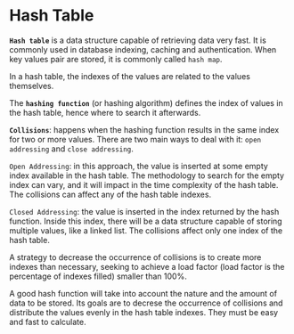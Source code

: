 # Hash Table

**`Hash table`** is a data structure capable of retrieving data very fast. It is commonly used in database indexing, caching and authentication. When key values pair are stored, it is commonly called `hash map`.

In a hash table, the indexes of the values are related to the values themselves.

The **`hashing function`** (or hashing algorithm) defines the index of values in the hash table, hence where to search it afterwards.

**`Collisions`**: happens when the hashing function results in the same index for two or more values. There are two main ways to deal with it: `open addressing` and `close addressing`.

`Open Addressing`: in this approach, the value is inserted at some empty index available in the hash table. The methodology to search for the empty index can vary, and it will impact in the time complexity of the hash table. The collisions can affect any of the hash table indexes.

`Closed Addressing`: the value is inserted in the index returned by the hash function. Inside this index, there will be a data structure capable of storing multiple values, like a linked list. The collisions affect only one index of the hash table.

A strategy to decrease the occurrence of collisions is to create more indexes than necessary, seeking to achieve a load factor (load factor is the percentage of indexes filled) smaller than 100%.

A good hash function will take into account the nature and the amount of data to be stored. Its goals are to decrese the occurrence of collisions and distribute the values evenly in the hash table indexes. They must be easy and fast to calculate.
